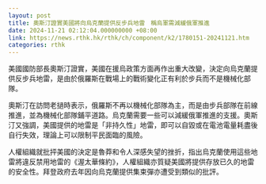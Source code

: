 ```yaml
---
layout: post
title: 奧斯汀證實美國將向烏克蘭提供反步兵地雷　稱烏軍需減緩俄軍推進
date: 2024-11-21 02:12:04.000000000 +08:00
link: https://news.rthk.hk/rthk/ch/component/k2/1780151-20241121.htm
categories: rthk
---
```


美國國防部長奧斯汀證實，美國在援烏政策方面再作出重大改變，決定向烏克蘭提供反步兵地雷，是由於俄羅斯在戰場上的戰術變化正有利於步兵而不是機械化部隊。

奧斯汀在訪問老撾時表示，俄羅斯不再以機械化部隊為主，而是由步兵部隊在前線推進，並為機械化部隊鋪平道路。烏克蘭需要一些可以減緩俄軍推進的支援。奧斯汀又強調，美國提供的地雷是「非持久性」地雷，即可以自毀或在電池電量耗盡後自行失效，理論上可以限制平民面臨的風險。

人權組織就批抨美國的決定是魯莽和令人深感失望的挫折，指出烏克蘭使用這些地雷將違反禁用地雷的《渥太華條約》，人權組織亦質疑美國將提供存放已久的地雷的安全性。拜登政府去年因向烏克蘭提供集束彈亦遭受到類似的批評。
